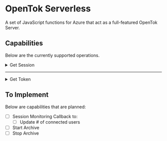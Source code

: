 # OpenTok Serverless

A set of JavaScript functions for Azure that act as a full-featured OpenTok Server.

## Capabilities

Below are the currently supported operations.

<details><summary>Get Session</summary>

GET/POST: `/api/GetSession`

#### Parameters

| Name | Type | Req? (Y/N) | Description
| --- | --- | --- | --- 
| sessionName | string | Y | Unqiue name to associate with this session
| mediaMode | string | N | Media settings the session should use. Defaults to `routed`
| archiveMode | string | N | Archive settings for the session. Defaults to `manual`
| location | string | N | Optional location hint

</details>

---

<details><summary>Get Token</summary>

### Get Token

POST: `/api/GetToken`

#### Parameters

| Name | Type | Req? (Y/N) | Description
| --- | --- | --- | --- 
| sessionId | string | Y | Unqiue name to associate with this session
| userName | string | Y | Name to display for user

</details>

## To Implement

Below are capabilities that are planned:

- [ ] Session Monitoring Callback to:
    - [ ] Update # of connected users
- [ ] Start Archive
- [ ] Stop Archive
